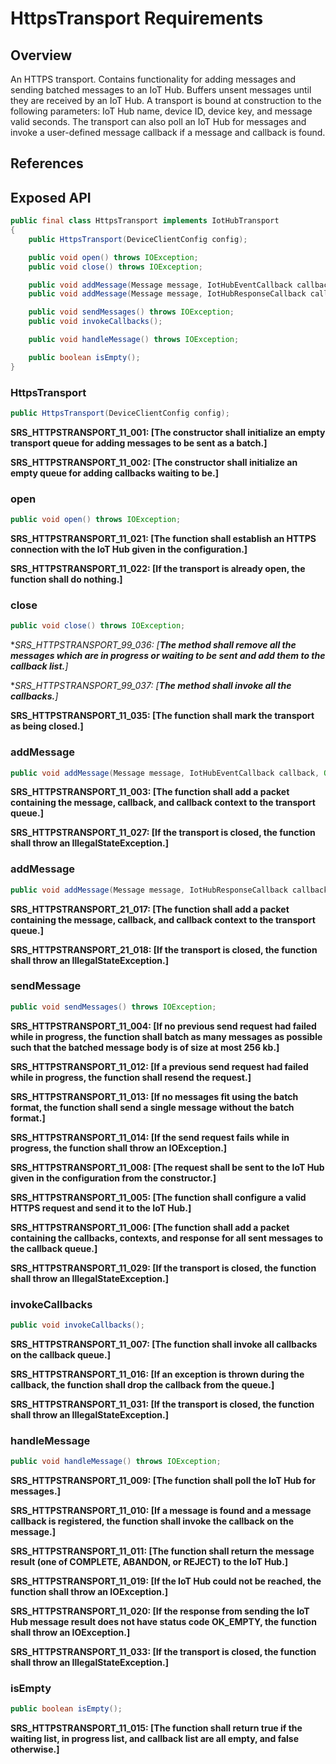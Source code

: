 # HttpsTransport Requirements

## Overview

An HTTPS transport. Contains functionality for adding messages and sending batched messages to an IoT Hub. Buffers unsent messages until they are received by an IoT Hub. A transport is bound at construction to the following parameters: IoT Hub name, device ID, device key, and message valid seconds.
The transport can also poll an IoT Hub for messages and invoke a user-defined message callback if a message and callback is found.

## References

## Exposed API

```java
public final class HttpsTransport implements IotHubTransport
{
    public HttpsTransport(DeviceClientConfig config);

    public void open() throws IOException;
    public void close() throws IOException;

    public void addMessage(Message message, IotHubEventCallback callback, Object callbackContext);
    public void addMessage(Message message, IotHubResponseCallback callback, Object callbackContext);

    public void sendMessages() throws IOException;
    public void invokeCallbacks();

    public void handleMessage() throws IOException;

    public boolean isEmpty();
}
```


### HttpsTransport

```java
public HttpsTransport(DeviceClientConfig config);
```

**SRS_HTTPSTRANSPORT_11_001: [**The constructor shall initialize an empty transport queue for adding messages to be sent as a batch.**]**

**SRS_HTTPSTRANSPORT_11_002: [**The constructor shall initialize an empty queue for adding callbacks waiting to be.**]**


### open

```java
public void open() throws IOException;
```

**SRS_HTTPSTRANSPORT_11_021: [**The function shall establish an HTTPS connection with the IoT Hub given in the configuration.**]**

**SRS_HTTPSTRANSPORT_11_022: [**If the transport is already open, the function shall do nothing.**]**


### close

```java
public void close() throws IOException;
```

**SRS_HTTPSTRANSPORT_99_036: [**The method shall remove all the messages which are in progress or waiting to be sent and add them to the callback list.**]*

**SRS_HTTPSTRANSPORT_99_037: [**The method shall invoke all the callbacks.**]*

**SRS_HTTPSTRANSPORT_11_035: [**The function shall mark the transport as being closed.**]**


### addMessage

```java
public void addMessage(Message message, IotHubEventCallback callback, Object callbackContext);
```

**SRS_HTTPSTRANSPORT_11_003: [**The function shall add a packet containing the message, callback, and callback context to the transport queue.**]**

**SRS_HTTPSTRANSPORT_11_027: [**If the transport is closed, the function shall throw an IllegalStateException.**]**


### addMessage

```java
public void addMessage(Message message, IotHubResponseCallback callback, Object callbackContext);
```

**SRS_HTTPSTRANSPORT_21_017: [**The function shall add a packet containing the message, callback, and callback context to the transport queue.**]**

**SRS_HTTPSTRANSPORT_21_018: [**If the transport is closed, the function shall throw an IllegalStateException.**]**


### sendMessage

```java
public void sendMessages() throws IOException;
```

**SRS_HTTPSTRANSPORT_11_004: [**If no previous send request had failed while in progress, the function shall batch as many messages as possible such that the batched message body is of size at most 256 kb.**]**

**SRS_HTTPSTRANSPORT_11_012: [**If a previous send request had failed while in progress, the function shall resend the request.**]**

**SRS_HTTPSTRANSPORT_11_013: [**If no messages fit using the batch format, the function shall send a single message without the batch format.**]**

**SRS_HTTPSTRANSPORT_11_014: [**If the send request fails while in progress, the function shall throw an IOException.**]**

**SRS_HTTPSTRANSPORT_11_008: [**The request shall be sent to the IoT Hub given in the configuration from the constructor.**]**

**SRS_HTTPSTRANSPORT_11_005: [**The function shall configure a valid HTTPS request and send it to the IoT Hub.**]**

**SRS_HTTPSTRANSPORT_11_006: [**The function shall add a packet containing the callbacks, contexts, and response for all sent messages to the callback queue.**]**

**SRS_HTTPSTRANSPORT_11_029: [**If the transport is closed, the function shall throw an IllegalStateException.**]**


### invokeCallbacks

```java
public void invokeCallbacks();
```

**SRS_HTTPSTRANSPORT_11_007: [**The function shall invoke all callbacks on the callback queue.**]**

**SRS_HTTPSTRANSPORT_11_016: [**If an exception is thrown during the callback, the function shall drop the callback from the queue.**]**

**SRS_HTTPSTRANSPORT_11_031: [**If the transport is closed, the function shall throw an IllegalStateException.**]**


### handleMessage

```java
public void handleMessage() throws IOException;
```

**SRS_HTTPSTRANSPORT_11_009: [**The function shall poll the IoT Hub for messages.**]**

**SRS_HTTPSTRANSPORT_11_010: [**If a message is found and a message callback is registered, the function shall invoke the callback on the message.**]**

**SRS_HTTPSTRANSPORT_11_011: [**The function shall return the message result (one of COMPLETE, ABANDON, or REJECT) to the IoT Hub.**]**

**SRS_HTTPSTRANSPORT_11_019: [**If the IoT Hub could not be reached, the function shall throw an IOException.**]**

**SRS_HTTPSTRANSPORT_11_020: [**If the response from sending the IoT Hub message result does not have status code OK_EMPTY, the function shall throw an IOException.**]**

**SRS_HTTPSTRANSPORT_11_033: [**If the transport is closed, the function shall throw an IllegalStateException.**]**


### isEmpty

```java
public boolean isEmpty();
```

**SRS_HTTPSTRANSPORT_11_015: [**The function shall return true if the waiting list, in progress list, and callback list are all empty, and false otherwise.**]**